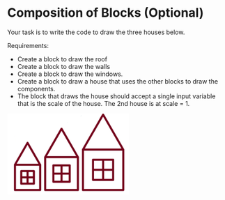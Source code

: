 # Composition of Blocks \(Optional\)

Your task is to write the code to draw the three houses below.

Requirements:

* Create a block to draw the roof
* Create a block to draw the walls
* Create a block to draw the windows.
* Create a block to draw a house that uses the other blocks to draw the components.
* The block that draws the house should accept a single input variable that is the scale of the house. The 2nd house is at scale = 1.

![](../.gitbook/assets/image%20%28372%29.png)



